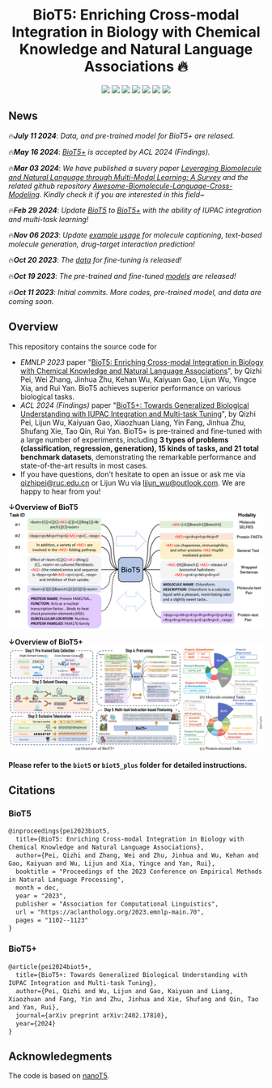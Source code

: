 <h1 align="center">
BioT5: Enriching Cross-modal Integration in Biology with Chemical Knowledge and Natural Language Associations 🔥
</h1>

<div align="center">

[![](https://img.shields.io/badge/BioT5-arxiv2310.07276-red?style=plastic&logo=GitBook)](https://arxiv.org/abs/2310.07276)
[![](https://img.shields.io/badge/BioT5+-arxiv2402.17810-red?style=plastic&logo=GitBook)](https://arxiv.org/abs/2402.17810)
[![](https://img.shields.io/badge/github-green?style=plastic&logo=github)](https://github.com/QizhiPei/BioT5) 
[![](https://img.shields.io/badge/model-pink?style=plastic&logo=themodelsresource)](https://huggingface.co/QizhiPei/biot5-base) 
[![](https://img.shields.io/badge/dataset-orange?style=plastic&logo=data.ai)](https://huggingface.co/datasets/QizhiPei/BioT5_finetune_dataset)
[![](https://img.shields.io/badge/Awesome-Biomolecule_Language_Cross_Modeling-orange?style=plastic&logo=awesomelists)](https://github.com/QizhiPei/Awesome-Biomolecule-Language-Cross-Modeling)
[![](https://img.shields.io/badge/PyTorch-1.13+-ee4c2c?logo=pytorch&logoColor=white)](https://pytorch.org/get-started/locally/)

</div>


## News
🔥***July 11 2024***: *Data, and pre-trained model for BioT5+ are relased.*

🔥***May 16 2024***: *[BioT5+](https://arxiv.org/abs/2402.17810) is accepted by ACL 2024 (Findings).*

🔥***Mar 03 2024***: *We have published a suvery paper [Leveraging Biomolecule and Natural Language through Multi-Modal Learning: A Survey](https://arxiv.org/abs/2403.01528) and the related github repository [Awesome-Biomolecule-Language-Cross-Modeling](https://github.com/QizhiPei/Awesome-Biomolecule-Language-Cross-Modeling). Kindly check it if you are interested in this field~*

🔥***Feb 29 2024***: *Update [BioT5](https://arxiv.org/abs/2310.07276) to [BioT5+](https://arxiv.org/abs/2402.17810) with the ability of IUPAC integration and multi-task learning!*

🔥***Nov 06 2023***: *Update [example usage](#example-usage) for molecule captioning, text-based molecule generation, drug-target interaction prediction!*

🔥***Oct 20 2023***: *The [data](#data) for fine-tuning is released!*

🔥***Oct 19 2023***: *The pre-trained and fine-tuned [models](#models) are released!*

🔥***Oct 11 2023***: *Initial commits. More codes, pre-trained model, and data are coming soon.*


## Overview
This repository contains the source code for 

* *EMNLP 2023* paper "[BioT5: Enriching Cross-modal Integration in Biology with Chemical Knowledge and Natural Language Associations](https://arxiv.org/abs/2310.07276)", by Qizhi Pei, Wei Zhang, Jinhua Zhu, Kehan Wu, Kaiyuan Gao, Lijun Wu, Yingce Xia, and Rui Yan. BioT5 achieves superior performance on various biological tasks.
* *ACL 2024 (Findings)* paper "[BioT5+: Towards Generalized Biological Understanding with IUPAC Integration and Multi-task Tuning](https://arxiv.org/abs/2402.17810)", by Qizhi Pei, Lijun Wu, Kaiyuan Gao, Xiaozhuan Liang, Yin Fang, Jinhua Zhu, Shufang Xie, Tao Qin, Rui Yan. BioT5+ is pre-trained and fine-tuned with a large number of experiments, including **3 types of problems (classification, regression, generation), 15 kinds of tasks, and 21 total benchmark datasets**, demonstrating the remarkable performance and state-of-the-art results in most cases.
* If you have questions, don't hesitate to open an issue or ask me via <qizhipei@ruc.edu.cn> or Lijun Wu via <lijun_wu@outlook.com>. We are happy to hear from you!

**↓Overview of BioT5**
![](./imgs/overview_biot5.png)

**↓Overview of BioT5+**
![](./imgs/overview_biot5+.png)

**Please refer to the `biot5` or `biot5_plus` folder for detailed instructions.**

## Citations
### BioT5
```
@inproceedings{pei2023biot5,
  title={BioT5: Enriching Cross-modal Integration in Biology with Chemical Knowledge and Natural Language Associations},
  author={Pei, Qizhi and Zhang, Wei and Zhu, Jinhua and Wu, Kehan and Gao, Kaiyuan and Wu, Lijun and Xia, Yingce and Yan, Rui},
  booktitle = "Proceedings of the 2023 Conference on Empirical Methods in Natural Language Processing",
  month = dec,
  year = "2023",
  publisher = "Association for Computational Linguistics",
  url = "https://aclanthology.org/2023.emnlp-main.70",
  pages = "1102--1123"
}
```
### BioT5+
```
@article{pei2024biot5+,
  title={BioT5+: Towards Generalized Biological Understanding with IUPAC Integration and Multi-task Tuning},
  author={Pei, Qizhi and Wu, Lijun and Gao, Kaiyuan and Liang, Xiaozhuan and Fang, Yin and Zhu, Jinhua and Xie, Shufang and Qin, Tao and Yan, Rui},
  journal={arXiv preprint arXiv:2402.17810},
  year={2024}
}
```

## Acknowledegments
The code is based on [nanoT5](https://github.com/PiotrNawrot/nanoT5).
